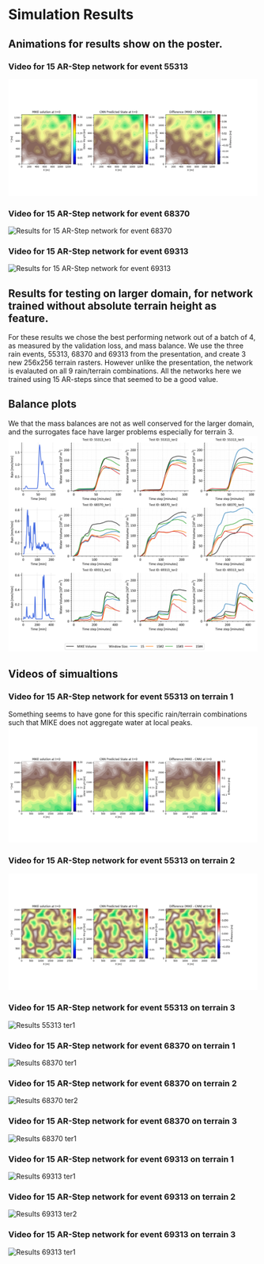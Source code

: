 # Simulation Results

## Animations for results show on the poster.
### Video for 15 AR-Step network for event 55313
![Results for 15 AR-Step network for event 55313](sim_movie_55313_dif_55313.gif) 
### Video for 15 AR-Step network for event 68370
![Results for 15 AR-Step network for event 68370](sim_movie_68370_dif_68370.gif)
### Video for 15 AR-Step network for event 69313
![Results for 15 AR-Step network for event 69313](sim_movie_69313_dif_69313.gif)


## Results for testing on larger domain, for network trained without absolute terrain height as feature.
For these results we chose the best performing network out of a batch of 4, as measured by the validation loss, and mass balance.
We use the three rain events, 55313, 68370 and 69313 from the presentation, and create 3 new 256x256 terrain rasters. However unlike the presentation, the network is evalauted on all 9 rain/terrain combinations. All the networks here we trained using 15 AR-steps since that seemed to be a good value.

## Balance plots
We that the mass balances are not as well conserved for the larger domain, and the surrogates face have larger problems especially for terrain 3.
![Results_mass_balance](all_vol_with_rain.svg)


## Videos of simualtions
### Video for 15 AR-Step network for event 55313 on terrain 1
Something seems to have gone for this specific rain/terrain combinations such that MIKE does not aggregate water at local peaks.
![Results 55313 ter1](sim_movie_55313_ter1.gif) 
### Video for 15 AR-Step network for event 55313 on terrain 2
![Results 55313 ter2](sim_movie_55313_ter2.gif) 
### Video for 15 AR-Step network for event 55313 on terrain 3
![Results 55313 ter1](sim_movie_55313_ter3.gif) 


### Video for 15 AR-Step network for event 68370 on terrain 1
![Results 68370 ter1](sim_movie_68370_ter1.gif) 
### Video for 15 AR-Step network for event 68370 on terrain 2
![Results 68370 ter2](sim_movie_68370_ter2.gif) 
### Video for 15 AR-Step network for event 68370 on terrain 3
![Results 68370 ter1](sim_movie_68370_ter3.gif) 


### Video for 15 AR-Step network for event 69313 on terrain 1
![Results 69313 ter1](sim_movie_69313_ter1.gif) 
### Video for 15 AR-Step network for event 69313 on terrain 2
![Results 69313 ter2](sim_movie_69313_ter2.gif) 
### Video for 15 AR-Step network for event 69313 on terrain 3
![Results 69313 ter1](sim_movie_69313_ter3.gif) 


